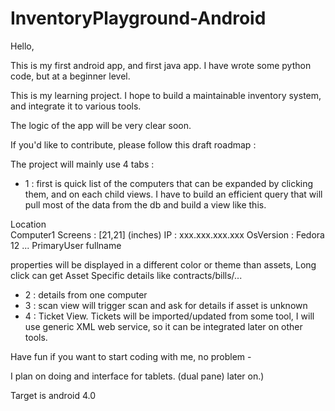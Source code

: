 InventoryPlayground-Android
===========================

Hello,

This is my first android app, and first java app.
I have wrote some python code, but at a beginner level.

This is my learning project. I hope to build a maintainable inventory system, and integrate it to various tools.

The logic of the app will be very clear soon.

If you'd like to contribute, please follow this draft roadmap : 

The project will mainly use 4 tabs :

-  1 : first is quick list of the computers that can be expanded by clicking them, and on each child views.
       I have to build an efficient query that will pull most of the data from the db and build a view like this.
  
Location     
      Computer1
          Screens : [21,21] (inches)
          IP : xxx.xxx.xxx.xxx
          OsVersion : Fedora 12
          ...
          PrimaryUser fullname


properties will be displayed in a different color or theme than assets,
Long click can get Asset Specific details like contracts/bills/...

- 2 : details from one computer 
- 3 : scan view will trigger scan and ask for details if asset is unknown
- 4 : Ticket View. Tickets will be imported/updated from some tool, I will use generic XML web service, so it can be integrated later on other tools. 

Have fun if you want to start coding with me, no problem -

I plan on doing and interface for tablets. (dual pane) later on.)

Target is android 4.0



      
     